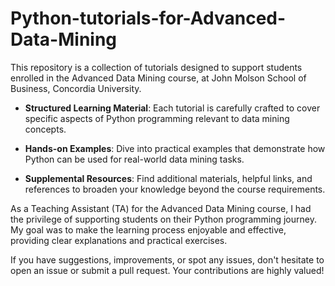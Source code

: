 # Python-tutorials-for-Advanced-Data-Mining

This repository is a collection of tutorials designed to support students enrolled in the Advanced Data Mining course, at John Molson School of Business, Concordia University. 

- **Structured Learning Material**: Each tutorial is carefully crafted to cover specific aspects of Python programming relevant to data mining concepts.

- **Hands-on Examples**: Dive into practical examples that demonstrate how Python can be used for real-world data mining tasks.

- **Supplemental Resources**: Find additional materials, helpful links, and references to broaden your knowledge beyond the course requirements.

As a Teaching Assistant (TA) for the Advanced Data Mining course, I had the privilege of supporting students on their Python programming journey. My goal was to make the learning process enjoyable and effective, providing clear explanations and practical exercises.

If you have suggestions, improvements, or spot any issues, don't hesitate to open an issue or submit a pull request. Your contributions are highly valued!



